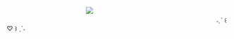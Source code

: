 ㅤㅤㅤㅤㅤㅤㅤㅤㅤㅤㅤㅤㅤㅤ<image src="https://i.pinimg.com/originals/69/2b/46/692b464d5f38823255dc2587fcbdc505.gif">
ㅤㅤㅤㅤㅤㅤㅤㅤㅤㅤㅤㅤㅤㅤㅤㅤㅤㅤㅤㅤㅤㅤㅤㅤㅤㅤㅤㅤㅤㅤㅤㅤㅤㅤㅤㅤㅤㅤㅤㅤㅤㅤㅤㅤㅤㅤㅤㅤㅤㅤㅤㅤㅤㅤㅤㅤㅤㅤㅤㅤ˗ˏˋ ꒰ ♡ ꒱ ˎˊ˗
